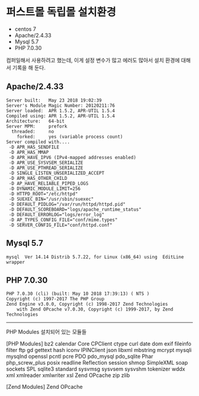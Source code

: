 # 퍼스트몰 독립몰 설치환경

- centos 7
- Apache/2.4.33
- Mysql 5.7
- PHP 7.0.30

컴퍼일해서 사용하려고 했는데, 이게 설정 변수가 많고 에러도 많아서 설치 환경에 대해서 기록을 해 둔다.

## Apache/2.4.33

```
Server built:   May 23 2018 19:02:39
Server's Module Magic Number: 20120211:76
Server loaded:  APR 1.5.2, APR-UTIL 1.5.4
Compiled using: APR 1.5.2, APR-UTIL 1.5.4
Architecture:   64-bit
Server MPM:     prefork
  threaded:     no
    forked:     yes (variable process count)
Server compiled with....
 -D APR_HAS_SENDFILE
 -D APR_HAS_MMAP
 -D APR_HAVE_IPV6 (IPv4-mapped addresses enabled)
 -D APR_USE_SYSVSEM_SERIALIZE
 -D APR_USE_PTHREAD_SERIALIZE
 -D SINGLE_LISTEN_UNSERIALIZED_ACCEPT
 -D APR_HAS_OTHER_CHILD
 -D AP_HAVE_RELIABLE_PIPED_LOGS
 -D DYNAMIC_MODULE_LIMIT=256
 -D HTTPD_ROOT="/etc/httpd"
 -D SUEXEC_BIN="/usr/sbin/suexec"
 -D DEFAULT_PIDLOG="/var/run/httpd/httpd.pid"
 -D DEFAULT_SCOREBOARD="logs/apache_runtime_status"
 -D DEFAULT_ERRORLOG="logs/error_log"
 -D AP_TYPES_CONFIG_FILE="conf/mime.types"
 -D SERVER_CONFIG_FILE="conf/httpd.conf"
 ```
 
 ## Mysql 5.7

```
mysql  Ver 14.14 Distrib 5.7.22, for Linux (x86_64) using  EditLine wrapper
```

## PHP 7.0.30

```
PHP 7.0.30 (cli) (built: May 10 2018 17:39:13) ( NTS )
Copyright (c) 1997-2017 The PHP Group
Zend Engine v3.0.0, Copyright (c) 1998-2017 Zend Technologies
    with Zend OPcache v7.0.30, Copyright (c) 1999-2017, by Zend Technologies
```

----------------------

PHP Modules 설치되어 있는 모듈들

[PHP Modules]
bz2
calendar
Core
CPClient
ctype
curl
date
dom
exif
fileinfo
filter
ftp
gd
gettext
hash
iconv
IPINClient
json
libxml
mbstring
mcrypt
mysqli
mysqlnd
openssl
pcntl
pcre
PDO
pdo_mysql
pdo_sqlite
Phar
php_screw_plus
posix
readline
Reflection
session
shmop
SimpleXML
soap
sockets
SPL
sqlite3
standard
sysvmsg
sysvsem
sysvshm
tokenizer
wddx
xml
xmlreader
xmlwriter
xsl
Zend OPcache
zip
zlib

[Zend Modules]
Zend OPcache

